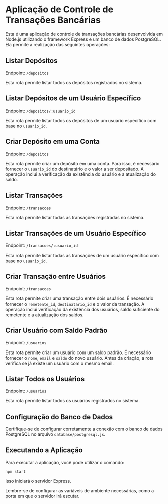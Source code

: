 # Aplicação de Controle de Transações Bancárias

Esta é uma aplicação de controle de transações bancárias desenvolvida em Node.js utilizando o framework Express e um banco de dados PostgreSQL. Ela permite a realização das seguintes operações:

## Listar Depósitos

Endpoint: `/depositos`

Esta rota permite listar todos os depósitos registrados no sistema.

## Listar Depósitos de um Usuário Específico

Endpoint: `/depositos/:usuario_id`

Esta rota permite listar todos os depósitos de um usuário específico com base no `usuario_id`.

## Criar Depósito em uma Conta

Endpoint: `/depositos`

Esta rota permite criar um depósito em uma conta. Para isso, é necessário fornecer o `usuario_id` do destinatário e o valor a ser depositado. A operação inclui a verificação da existência do usuário e a atualização do saldo.

## Listar Transações

Endpoint: `/transacoes`

Esta rota permite listar todas as transações registradas no sistema.

## Listar Transações de um Usuário Específico

Endpoint: `/transacoes/:usuario_id`

Esta rota permite listar todas as transações de um usuário específico com base no `usuario_id`.

## Criar Transação entre Usuários

Endpoint: `/transacoes`

Esta rota permite criar uma transação entre dois usuários. É necessário fornecer o `remetente_id`, `destinatario_id` e o valor da transação. A operação inclui verificação da existência dos usuários, saldo suficiente do remetente e a atualização dos saldos.

## Criar Usuário com Saldo Padrão

Endpoint: `/usuarios`

Esta rota permite criar um usuário com um saldo padrão. É necessário fornecer o `nome`, `email` e `saldo` do novo usuário. Antes da criação, a rota verifica se já existe um usuário com o mesmo email.

## Listar Todos os Usuários

Endpoint: `/usuarios`

Esta rota permite listar todos os usuários registrados no sistema.

## Configuração do Banco de Dados

Certifique-se de configurar corretamente a conexão com o banco de dados PostgreSQL no arquivo `database/postgresql.js`.

## Executando a Aplicação

Para executar a aplicação, você pode utilizar o comando:

```npm start```

Isso iniciará o servidor Express.

Lembre-se de configurar as variáveis de ambiente necessárias, como a porta em que o servidor irá escutar.


